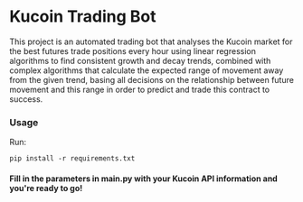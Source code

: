 # Kucoin Trading Bot

This project is an automated trading bot that analyses the Kucoin market for the best futures trade positions every hour using linear regression algorithms to find consistent growth and decay trends, combined with complex algorithms that calculate the expected range of movement away from the given trend, basing all decisions on the relationship between future movement and this range in order to predict and trade this contract to success.

### Usage

Run:

```
pip install -r requirements.txt
```

#### Fill in the parameters in main.py with your Kucoin API information and you're ready to go!
